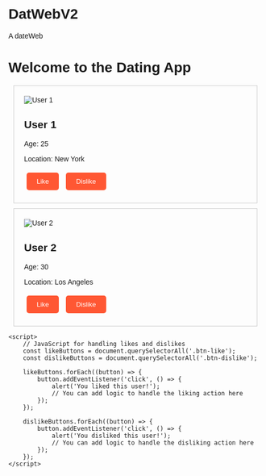 # DatWebV2
A dateWeb
<!DOCTYPE html>
<html lang="en">
<head>
    <meta charset="UTF-8">
    <meta name="viewport" content="width=device-width, initial-scale=1.0">
    <title>Dating App</title>
    <style>
        /* Inline CSS for simplicity, consider using external stylesheets */
        body {
            font-family: Arial, sans-serif;
        }
        .profile {
            border: 1px solid #ccc;
            padding: 20px;
            margin: 10px;
        }
        .profile img {
            max-width: 100%;
            height: auto;
        }
        .btn-like, .btn-dislike {
            cursor: pointer;
            padding: 10px 20px;
            background-color: #ff5733;
            color: #fff;
            border: none;
            border-radius: 5px;
            margin: 5px;
        }
    </style>
</head>
<body>
    <h1>Welcome to the Dating App</h1>
    <div class="profile">
        <img src="user1.jpg" alt="User 1">
        <h2>User 1</h2>
        <p>Age: 25</p>
        <p>Location: New York</p>
        <button class="btn-like">Like</button>
        <button class="btn-dislike">Dislike</button>
    </div>
    <div class="profile">
        <img src="user2.jpg" alt="User 2">
        <h2>User 2</h2>
        <p>Age: 30</p>
        <p>Location: Los Angeles</p>
        <button class="btn-like">Like</button>
        <button class="btn-dislike">Dislike</button>
    </div>

    <script>
        // JavaScript for handling likes and dislikes
        const likeButtons = document.querySelectorAll('.btn-like');
        const dislikeButtons = document.querySelectorAll('.btn-dislike');

        likeButtons.forEach((button) => {
            button.addEventListener('click', () => {
                alert('You liked this user!');
                // You can add logic to handle the liking action here
            });
        });

        dislikeButtons.forEach((button) => {
            button.addEventListener('click', () => {
                alert('You disliked this user!');
                // You can add logic to handle the disliking action here
            });
        });
    </script>
</body>
</html>
